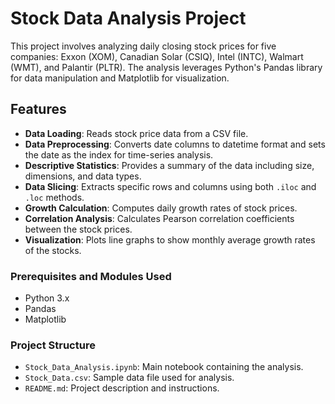 # Stock Data Analysis Project

This project involves analyzing daily closing stock prices for five companies: Exxon (XOM), Canadian Solar (CSIQ), Intel (INTC), Walmart (WMT), and Palantir (PLTR). 
The analysis leverages Python's Pandas library for data manipulation and Matplotlib for visualization.

## Features
- **Data Loading**: Reads stock price data from a CSV file.
- **Data Preprocessing**: Converts date columns to datetime format and sets the date as the index for time-series analysis.
- **Descriptive Statistics**: Provides a summary of the data including size, dimensions, and data types.
- **Data Slicing**: Extracts specific rows and columns using both `.iloc` and `.loc` methods.
- **Growth Calculation**: Computes daily growth rates of stock prices.
- **Correlation Analysis**: Calculates Pearson correlation coefficients between the stock prices.
- **Visualization**: Plots line graphs to show monthly average growth rates of the stocks.

### Prerequisites and Modules Used

- Python 3.x
- Pandas
- Matplotlib

### Project Structure

- `Stock_Data_Analysis.ipynb`: Main notebook containing the analysis.
- `Stock_Data.csv`: Sample data file used for analysis.
- `README.md`: Project description and instructions.
